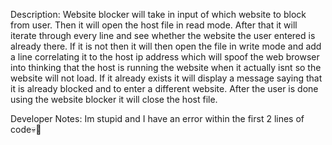 Description:
Website blocker will take in input of which website to block from user. Then it will open the host file in read mode. After that it will iterate through every line and see whether the website the user entered is already there. If it is not then it will then open the file in write mode and add a line correlating it to the host ip address which will spoof the web browser into thinking that the host is running the website when it actually isnt so the website will not load. If it already exists it will display a message saying that it is already blocked and to enter a different website. After the user is done using the website blocker it will close the host file.

Developer Notes:
Im stupid and I have an error within the first 2 lines of code💀🙏

